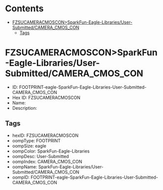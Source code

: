 



Contents
========

* [FZSUCAMERACMOSCON>SparkFun-Eagle-Libraries/User-Submitted/CAMERA_CMOS_CON](#fzsucameracmosconsparkfun-eagle-librariesuser-submittedcamera_cmos_con)
	* [Tags](#tags)

# FZSUCAMERACMOSCON>SparkFun-Eagle-Libraries/User-Submitted/CAMERA_CMOS_CON

- ID: FOOTPRINT-eagle-SparkFun-Eagle-Libraries-User-Submitted-CAMERA_CMOS_CON
- Hex ID: FZSUCAMERACMOSCON
- Name: 
- Description: 

## Tags

- hexID: FZSUCAMERACMOSCON
- oompType: FOOTPRINT
- oompSize: eagle
- oompColor: SparkFun-Eagle-Libraries
- oompDesc: User-Submitted
- oompIndex: CAMERA_CMOS_CON
- oompName: SparkFun-Eagle-Libraries/User-Submitted/CAMERA_CMOS_CON
- oompID: FOOTPRINT-eagle-SparkFun-Eagle-Libraries-User-Submitted-CAMERA_CMOS_CON
